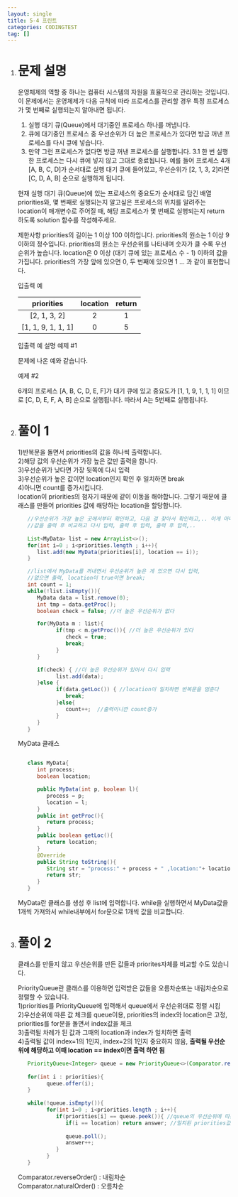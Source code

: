 ```yaml
---
layout: single
title: 5-4 프린트
categories: CODINGTEST
tag: []
---
```


1. # 문제 설명
   운영체제의 역할 중 하나는 컴퓨터 시스템의 자원을 효율적으로 관리하는 것입니다. 이 문제에서는 운영체제가 다음 규칙에 따라 프로세스를 관리할 경우 특정 프로세스가 몇 번째로 실행되는지 알아내면 됩니다.   

   1. 실행 대기 큐(Queue)에서 대기중인 프로세스 하나를 꺼냅니다.
   2. 큐에 대기중인 프로세스 중 우선순위가 더 높은 프로세스가 있다면 방금 꺼낸 프로세스를 다시 큐에 넣습니다.
   3. 만약 그런 프로세스가 없다면 방금 꺼낸 프로세스를 실행합니다.
   3.1 한 번 실행한 프로세스는 다시 큐에 넣지 않고 그대로 종료됩니다.
   예를 들어 프로세스 4개 [A, B, C, D]가 순서대로 실행 대기 큐에 들어있고, 우선순위가 [2, 1, 3, 2]라면 [C, D, A, B] 순으로 실행하게 됩니다.

   현재 실행 대기 큐(Queue)에 있는 프로세스의 중요도가 순서대로 담긴 배열 priorities와, 몇 번째로 실행되는지 알고싶은 프로세스의 위치를 알려주는 location이 매개변수로 주어질 때, 해당 프로세스가 몇 번째로 실행되는지 return 하도록 solution 함수를 작성해주세요.

   제한사항
   priorities의 길이는 1 이상 100 이하입니다.
   priorities의 원소는 1 이상 9 이하의 정수입니다.
   priorities의 원소는 우선순위를 나타내며 숫자가 클 수록 우선순위가 높습니다.
   location은 0 이상 (대기 큐에 있는 프로세스 수 - 1) 이하의 값을 가집니다.
   priorities의 가장 앞에 있으면 0, 두 번째에 있으면 1 … 과 같이 표현합니다.

   입출력 예

   |    priorities    |location|return|
   |:----------------:|:------:|:----:|
   |   [2, 1, 3, 2]   |   2    |   1  |
   |[1, 1, 9, 1, 1, 1]|   0    |   5  |
   	
   입출력 예 설명
   예제 #1

   문제에 나온 예와 같습니다.

   예제 #2

   6개의 프로세스 [A, B, C, D, E, F]가 대기 큐에 있고 중요도가 [1, 1, 9, 1, 1, 1] 이므로 [C, D, E, F, A, B] 순으로 실행됩니다. 따라서 A는 5번째로 실행됩니다.   

1. # 풀이 1   
   1)반복문을 돌면서 priorities의 값을 하나씩 출력합니다.   
   2)해당 값의 우선순위가 가장 높은 값만 출력을 합니다.   
   3)우선순위가 낮다면 가장 뒷쪽에 다시 입력   
   3)우선순위가 높은 값이면 location인지 확인 후 일치하면 break   
   4)아니면 count를 증가시킵니다.   
   location이 priorities의 첨자기 때문에 같이 이동을 해야합니다. 그렇기 때문에 클래스를 만들어 priorities 값에 해당하는 location을 할당합니다.   

   ```java
      //우선순위가 가장 높은 곳에서부터 확인하고, 다음 걸 찾아서 확인하고,.. 이게 아니라
      //값을 출력 후 비교하고 다시 입력, 출력 후 입력, 출력 후 입력,..
      
      List<MyData> list = new ArrayList<>();
      for(int i=0 ; i<priorities.length ; i++){
         list.add(new MyData(priorities[i], location == i));
      }

      //list에서 MyData를 꺼내면서 우선순위가 높은 게 있으면 다시 입력,
      //없으면 출력, location이 true이면 break;
      int count = 1;
      while(!list.isEmpty()){
         MyData data = list.remove(0);
         int tmp = data.getProc();
         boolean check = false; //더 높은 우선순위가 없다

         for(MyData m : list){
               if(tmp < m.getProc()){ //더 높은 우선순위가 있다
                  check = true;
                  break;
               }
         }

         if(check) { //더 높은 우선순위가 있어서 다시 입력
               list.add(data);
         }else {
               if(data.getLoc()) { //location이 일치하면 반복문을 멈춘다
                  break;
               }else{
                  count++;  //출력이니깐 count증가
               }
         }
      }
   ```
   
   MyData 클래스   
   ```java

      class MyData{
         int process;
         boolean location;

         public MyData(int p, boolean l){
            process = p;
            location = l;
         }
         public int getProc(){
            return process;
         }
         public boolean getLoc(){
            return location;
         }
         @Override
         public String toString(){
            String str = "process:" + process + " ,location:"+ location;
            return str;
         }
      }
   ```   
   MyData란 클래스를 생성 후 list에 입력합니다. while을 실행하면서 MyData값을 1개씩 가져와서 while내부에서 for문으로 1개씩 값을 비교합니다.   

1. # 풀이 2
   클래스를 만들지 않고 우선순위를 만든 값들과 priorites자체를 비교할 수도 있습니다.   

   PriorityQueue란 클래스를 이용하면 입력받은 값들을 오름차순또는 내림차순으로 정렬할 수 있습니다.   
   1)priorities를 PriorityQueue에 입력해서 queue에서 우선순위대로 정렬 시킴   
   2)우선순위에 따른 값 체크를 queue이용, priorities의 index와 location은 고정, priorities를 for문을 돌면서 index값을 체크   
   3)출력될 차례가 된 값과 그때의 location과 index가 일치하면 출력   
   4)출력될 값이 index=1의 1인지, index=2의 1인지 중요하지 않음, __출력될 우선순위에 해당하고 이때 location == index이면 출력 하면 됨__   

   ```java
      PriorityQueue<Integer> queue = new PriorityQueue<>(Comparator.reverseOrder());
      
      for(int i : priorities){
            queue.offer(i);
      }
      
      while(!queue.isEmpty()){
            for(int i=0 ; i<priorities.length ; i++){
               if(priorities[i] == queue.peek()){ //queue의 우선순위에 따른 출력값이 priorities와 일치하는지 확인
                  if(i == location) return answer; //일치된 priorities값이 location인지 확인
                  
                  queue.poll();
                  answer++;
               }   
            }
      }
   ```
   Comparator.reverseOrder() : 내림차순   
   Comparator.naturalOrder() : 오름차순   
      